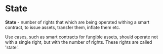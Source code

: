 # State

**State** - number of rights that which are being operated withing a smart contract, to issue assets, transfer them, inflate them etc.

Use cases, such as smart contracts for fungible assets, should operate not with a single right, but with the number of rights. These rights are called 'state'.

#### 

